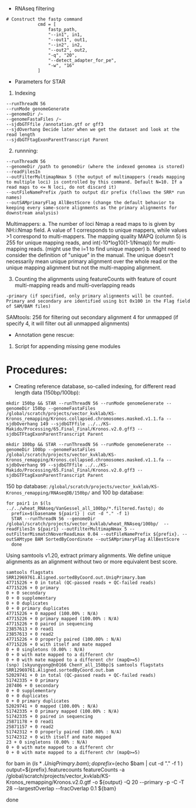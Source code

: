 - RNAseq filtering
```
# Construct the fastp command
            cmd = [
                fastp_path,
                "--in1", in1,
                "--out1", out1,
                "--in2", in2,
                "--out2", out2,
                "-q", "20",
                "--detect_adapter_for_pe",
                "-w", "16"
            ]
```
- Parameters for STAR
1. Indexing
```
--runThreadN 56
--runMode genomeGenerate
--genomeDir /~
--genomeFastaFiles /~
--sjdbGTFfile /annotation.gtf or gff3
--sjdOverhang Decide later when we get the dataset and look at the read length
--sjdbGTFtagExonParentTranscript Parent
```
2. runnning:
```
--runThreadN 56
--genomeDir /path to genomeDir (where the indexed genomea is stored)
--readFilesIn
--outFilterMultimapNmax 5 (the output of multimappers (reads mapping to multiple loci) is controlled by this command. Default N=10. If a read maps to <= N loci, do not discard it)
--outFileNamePrefix /path to output dir prefix (follows the SRR* run names)
--outSAMprimaryFlag AllBestScore (change the default behavior to keeping every same-score alignments as the primary alignments for downstream analysis)
```
Multimappers: 
a. The number of loci Nmap a read maps to is given by NH:i:Nmap field. A value of 1 corresponds to unique mappers, while values >1 correspond to multi-mappers. The mapping quality MAPQ (column 5) is 255 for unique mapping reads, and int(-10*log10(1-1/Nmap)) for multi-mapping reads. (might use the i=1 to find unique mapper)
b. Might need to consider the definition of "unique" in the manual. The unique doesn't necessarily mean unique primary alignment over the whole read or the unique mapping alignment but not the multi-mapping alignment. 

3. Counting the alignments using featureCounts with feature of count multi-mapping reads and multi-overlapping reads
```
-primary (if specified, only primary alignments will be counted. Primary and secondary are identified using bit 0x100 in the Flag field of SAM/BAM files)
```
SAMtools:
256 for filtering out secondary alignment
4 for unmapped (if specify 4, it will filter out all unmapped alignments)

- Annotation gene rescue:
1. Script for appending missing gene modules

# Procedures:
- Creating reference database, so-called indexing, for different read length data (150bp/100bp):
```
mkdir 150bp && STAR --runThreadN 56 --runMode genomeGenerate --genomeDir 150bp --genomeFastaFiles /global/scratch/projects/vector_kvklab/KS-Kronos_remapping/Kronos.collapsed.chromosomes.masked.v1.1.fa --sjdbOverhang 149 --sjdbGTFfile ../../KS-Makido/Processing/65.Final_Final/Kronos.v2.0.gff3 --sjdbGTFtagExonParentTranscript Parent

mkdir 100bp && STAR --runThreadN 56 --runMode genomeGenerate --genomeDir 100bp --genomeFastaFiles /global/scratch/projects/vector_kvklab/KS-Kronos_remapping/Kronos.collapsed.chromosomes.masked.v1.1.fa --sjdbOverhang 99 --sjdbGTFfile ../../KS-Makido/Processing/65.Final_Final/Kronos.v2.0.gff3 --sjdbGTFtagExonParentTranscript Parent
```
150 bp database: `/global/scratch/projects/vector_kvklab/KS-Kronos_remapping/RNAseqDB/150bp/` and 100 bp database: 

```
for pair1 in $(ls ../../wheat_RNAseq/VanGessel_all_100bp/*.filtered.fastq); do
  prefix=$(basename ${pair1} | cut -d "." -f 1)
  STAR --runThreadN 56 --genomeDir /global/scratch/projects/vector_kvklab/wheat_RNAseq/100bp/  --readFilesIn ${pair1} --outFilterMultimapNmax 5 --outFilterMismatchNoverReadLmax 0.04 --outFileNamePrefix ${prefix}. --outSAMtype BAM SortedByCoordinate --outSAMprimaryFlag AllBestScore
  done
```

Using samtools v1.20, extract primary alignments. We define unique alignments as an alignment without two or more equivalent best score. 
```
samtools flagstats SRR12969761.Aligned.sortedByCoord.out.UniqPrimary.bam
47715226 + 0 in total (QC-passed reads + QC-failed reads)
47715226 + 0 primary
0 + 0 secondary
0 + 0 supplementary
0 + 0 duplicates
0 + 0 primary duplicates
47715226 + 0 mapped (100.00% : N/A)
47715226 + 0 primary mapped (100.00% : N/A)
47715226 + 0 paired in sequencing
23857613 + 0 read1
23857613 + 0 read2
47715226 + 0 properly paired (100.00% : N/A)
47715226 + 0 with itself and mate mapped
0 + 0 singletons (0.00% : N/A)
0 + 0 with mate mapped to a different chr
0 + 0 with mate mapped to a different chr (mapQ>=5)
(snp) [skyungyong@n0166 ChenY_all_150bp]$ samtools flagstats SRR12969761.Aligned.sortedByCoord.out.bam
52029741 + 0 in total (QC-passed reads + QC-failed reads)
51742335 + 0 primary
287406 + 0 secondary
0 + 0 supplementary
0 + 0 duplicates
0 + 0 primary duplicates
52029741 + 0 mapped (100.00% : N/A)
51742335 + 0 primary mapped (100.00% : N/A)
51742335 + 0 paired in sequencing
25871178 + 0 read1
25871157 + 0 read2
51742312 + 0 properly paired (100.00% : N/A)
51742312 + 0 with itself and mate mapped
23 + 0 singletons (0.00% : N/A)
0 + 0 with mate mapped to a different chr
0 + 0 with mate mapped to a different chr (mapQ>=5)
```


for bam in $(ls *.UniqPrimqry.bam); do
        prefix=$(echo $bam | cut -d "." -f 1 )
        output=${prefix}.featurecounts
        featureCounts -a /global/scratch/projects/vector_kvklab/KS-Kronos_remapping/Kronos.v2.0.gtf -o ${output} -Q 20 --primary -p -C -T 28 --largestOverlap --fracOverlap 0.1 ${bam}

done





